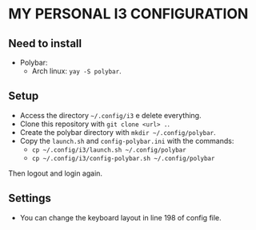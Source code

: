 # MY PERSONAL I3 CONFIGURATION

## Need to install

- Polybar:
    - Arch linux: `yay -S polybar`.

## Setup

- Access the directory `~/.config/i3` e delete everything.
- Clone this repository with `git clone <url> .`.
- Create the polybar directory with `mkdir ~/.config/polybar`.
- Copy the `launch.sh` and `config-polybar.ini` with the commands:
    - `cp ~/.config/i3/launch.sh ~/.config/polybar`
    - `cp ~/.config/i3/config-polybar.sh ~/.config/polybar`

Then logout and login again.

## Settings

- You can change the keyboard layout in line 198 of config file.
